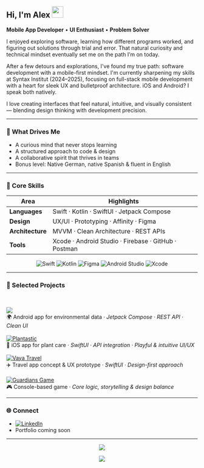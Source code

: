 ## Hi, I'm Alex <img src="https://media.giphy.com/media/hvRJCLFzcasrR4ia7z/giphy.gif" width="30px"/> 

**Mobile App Developer** • **UI Enthusiast** • **Problem Solver**

I enjoyed exploring software, learning how different programs worked, and figuring out solutions through trial and error. That natural curiosity and technical mindset eventually set me on the path I’m on today.

After a few detours and explorations, I've found my true path: software development with a mobile-first mindset. I'm currently sharpening my skills at Syntax Institut (2024–2025), focusing on full-stack mobile development with a heart for sleek UX and bulletproof architecture. iOS and Android? I speak both natively.

I love creating interfaces that feel natural, intuitive, and visually consistent — blending design thinking with development precision.

---

### 🚀 What Drives Me 

- A curious mind that never stops learning  
- A structured approach to code & design  
- A collaborative spirit that thrives in teams 
- Bonus level: Native German, native Spanish & fluent in English

---

### 🧠 Core Skills

| Area | Highlights |
|------|-------------|
| **Languages** | Swift · Kotlin · SwiftUI · Jetpack Compose |
| **Design** | UX/UI · Prototyping · Affinity · Figma |
| **Architecture** | MVVM · Clean Architecture · REST APIs |
| **Tools** | Xcode · Android Studio · Firebase · GitHub · Postman |

<div align="center">
  <img src="https://img.shields.io/badge/Swift-F05138?style=for-the-badge&logo=swift&logoColor=white" title="Swift"/>
  <img src="https://img.shields.io/badge/Kotlin-0095D5?style=for-the-badge&logo=kotlin&logoColor=white" title="Kotlin"/>
  <img src="https://img.shields.io/badge/Figma-9B51E0?style=for-the-badge&logo=figma&logoColor=white" title="Figma"/>
  <img src="https://img.shields.io/badge/AndroidStudio-3DDC84?style=for-the-badge&logo=androidstudio&logoColor=white" title="Android Studio"/>
  <img src="https://img.shields.io/badge/Xcode-007ACC?style=for-the-badge&logo=xcode&logoColor=white" title="Xcode"/>
</div>

---

### 🎨 Selected Projects  
 </br>

![](https://img.shields.io/badge/GAIA%20LAB-2D9CDB?style=for-the-badge&logo=github&logoColor=white)   
 🌍 Android app for environmental data · *Jetpack Compose · REST API · Clean UI*   
 </br>
[![Plantastic](https://img.shields.io/badge/Plantastic-6AAA64?style=for-the-badge&logo=github&logoColor=white)](https://github.com/AlexJaegerPena/Plantastic-PlantBuddy)   
🌿 iOS app for plant care · *SwiftUI · API integration · Playful & intuitive UI/UX*  
   </br>
[![Vaya Travel](https://img.shields.io/badge/Vaya%20Travel-1ABC9C?style=for-the-badge&logo=github&logoColor=white)](https://github.com/AlexJaegerPena/Vaya-Case-Study)  
✈️ Travel app concept & UX prototype · *SwiftUI · Design-first approach*  
 </br>
[![Guardians Game](https://img.shields.io/badge/Guardians%20Game-9B51E0?style=for-the-badge&logo=github&logoColor=white)](https://github.com/AlexJaegerPena/RPG-Console-Game)   
🎮 Console-based game · *Core logic, storytelling & design balance*  
 

  
---

### 🌐 Connect

- [![LinkedIn](https://img.shields.io/badge/LinkedIn-0A66C2?style=for-the-badge&logo=linkedin&logoColor=white)](https://www.linkedin.com/in/your-profile)  
- Portfolio coming soon

---

<div align="center">
  
  ![](http://github-profile-summary-cards.vercel.app/api/cards/repos-per-language?username=AlexJaegerPena&theme=github_dark)

![](http://github-profile-summary-cards.vercel.app/api/cards/profile-details?username=AlexJaegerPena&theme=github_dark)
</div>


